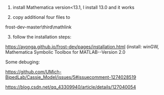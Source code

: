 1. install Mathematica version<13.1, I install 13.0 and it works

2. copy additional four files to 

frost-dev-master\third\mathlink

3. follow the installation steps:

https://ayonga.github.io/frost-dev/pages/installation.html
(install: winGW, Mathematica Symbolic Toolbox for MATLAB--Version 2.0

Some debuging:

https://github.com/UMich-BipedLab/Cassie_Model/issues/5#issuecomment-1274028519

https://blog.csdn.net/qq_43309940/article/details/127040054 
